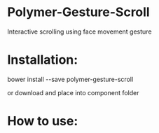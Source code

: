 Polymer-Gesture-Scroll
======================

Interactive scrolling using face movement gesture


Installation:
=============

bower install --save polymer-gesture-scroll

or download and place into component folder


How to use:
===========

<link rel="import" href="polymer-gesture-scroll.html">

<polymer-gesture-scroll></polymer-gesture-scroll>
